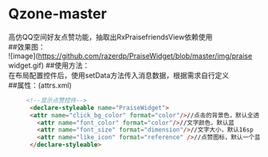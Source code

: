 # Qzone-master
高仿QQ空间好友点赞功能，抽取出RxPraisefriendsView依赖使用</br>
##效果图：</br>
![image](https://github.com/razerdp/PraiseWidget/blob/master/img/praise widget.gif)
##使用方法：</br>
在布局配置控件后，使用setData方法传入消息数据，根据需求自行定义</br>
##属性：(attrs.xml)</br>
```html
     <!--显示点赞控件-->
      <declare-styleable name="PraiseWidget">
      <attr name="click_bg_color" format="color"/>//点击的背景色，默认全透明
        <attr name="font_color" format="color"/>//文字颜色，默认蓝
        <attr name="font_size" format="dimension"/>//文字大小，默认16sp
        <attr name="like_icon" format="reference" />//点赞图标，默认一个蓝色大拇指
      </declare-styleable>
```
